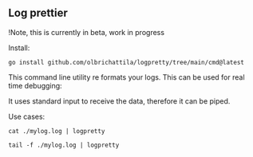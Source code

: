 ## Log prettier

!Note, this is currently in beta, work in progress

Install:
```
go install github.com/olbrichattila/logpretty/tree/main/cmd@latest
```

This command line utility re formats your logs. This can be used for real time debugging:

It uses standard input to receive the data, therefore it can be piped.

Use cases:

```
cat ./mylog.log | logpretty
```

```
tail -f ./mylog.log | logpretty
```

